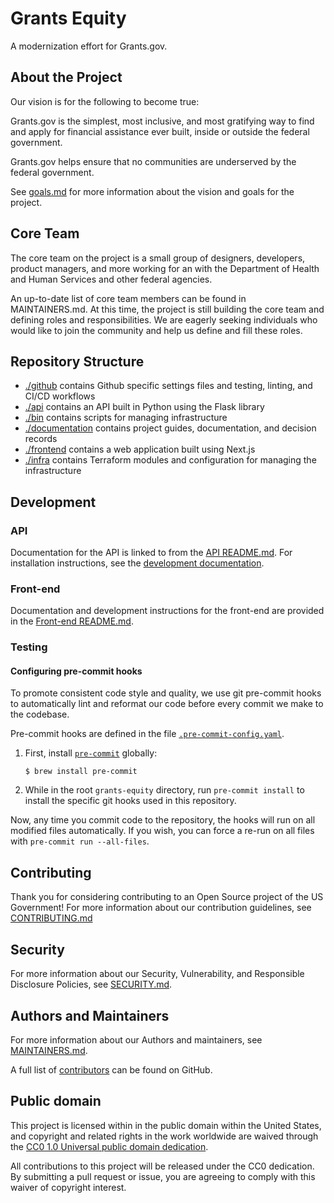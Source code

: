 # Grants Equity

A modernization effort for Grants.gov.

## About the Project

Our vision is for the following to become true:

Grants.gov is the simplest, most inclusive, and most gratifying way to find and apply for financial assistance ever built, inside or outside the federal government.

Grants.gov helps ensure that no communities are underserved by the federal government.

See [goals.md](./documentation/goals.md) for more information about the vision and goals for the project.

## Core Team

The core team on the project is a small group of designers, developers, product managers, and more  working for an with the Department of Health and Human Services and other federal agencies.

An up-to-date list of core team members can be found in MAINTAINERS.md. At this time, the project is still building the core team and defining roles and responsibilities. We are eagerly seeking individuals who would like to join the community and help us define and fill these roles. 

## Repository Structure

- [./github](./github) contains Github specific settings files and testing, linting, and CI/CD workflows
- [./api](./api) contains an API built in Python using the Flask library
- [./bin](./bin) contains scripts for managing infrastructure
- [./documentation](./documentation) contains project guides, documentation, and decision records
- [./frontend](./frontend) contains a web application built using Next.js
- [./infra](./infra) contains Terraform modules and configuration for managing the infrastructure

## Development

### API

Documentation for the API is linked to from the [API README.md](./api/README.md). For installation instructions, see the [development documentation](./documentation/api/development.md).

### Front-end

Documentation and development instructions for the front-end are provided in the [Front-end README.md](./frontend/README.md).

### Testing

#### Configuring pre-commit hooks

To promote consistent code style and quality, we use git pre-commit hooks to
automatically lint and reformat our code before every commit we make to the codebase.

Pre-commit hooks are defined in the file [`.pre-commit-config.yaml`](./.pre-commit-config.yaml).

1.  First, install [`pre-commit`](https://pre-commit.com/) globally:

        $ brew install pre-commit

2.  While in the root `grants-equity` directory, run `pre-commit install` to install
    the specific git hooks used in this repository.

Now, any time you commit code to the repository, the hooks will run on all modified files automatically. If you wish, you can force a re-run on all files with `pre-commit run --all-files`.

## Contributing

Thank you for considering contributing to an Open Source project of the US
Government! For more information about our contribution guidelines, see
[CONTRIBUTING.md](CONTRIBUTING.md)

## Security

For more information about our Security, Vulnerability, and Responsible
Disclosure Policies, see [SECURITY.md](SECURITY.md).

## Authors and Maintainers

For more information about our Authors and maintainers, see [MAINTAINERS.md](MAINTAINERS.md).

A full list of [contributors](https://github.com/HHS/grants-equity/graphs/contributors?type=a) can be found on GitHub.

## Public domain

This project is licensed within in the public domain within the United States,
and copyright and related rights in the work worldwide are waived through the
[CC0 1.0 Universal public domain
dedication](https://creativecommons.org/publicdomain/zero/1.0/).

All contributions to this project will be released under the CC0 dedication. By
submitting a pull request or issue, you are agreeing to comply with this waiver
of copyright interest.
